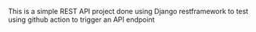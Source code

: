 This is a simple REST API project done using Django restframework to test using github action to trigger an API endpoint
